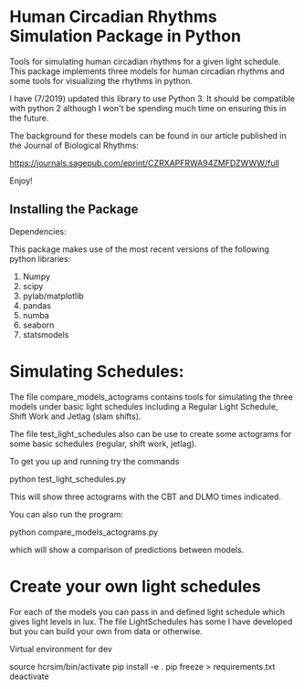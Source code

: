 # Human Circadian Rhythms Simulation Package in Python

Tools for simulating human circadian rhythms for a given light schedule. This package implements three models for human circadian rhythms and some tools for visualizing the rhythms in python.

I have (7/2019) updated this library to use Python 3. It should be compatible with python 2 although I won't be
spending much time on ensuring this in the future.

The background for these models can be found in our article published in the Journal of Biological Rhythms:

https://journals.sagepub.com/eprint/CZRXAPFRWA94ZMFDZWWW/full

Enjoy!

## Installing the Package


Dependencies:

This package makes use of the most recent versions of the following python libraries:

1. Numpy
2. scipy
3. pylab/matplotlib
4. pandas
5. numba
6. seaborn
7. statsmodels






# Simulating Schedules:

The file compare_models_actograms contains tools for simulating the three models under basic light schedules including a Regular Light Schedule, Shift Work and Jetlag (slam shifts).

The file test_light_schedules also can be use to create some actograms for some basic schedules (regular, shift work, jetlag).

To get you up and running try the commands

python test_light_schedules.py

This will show three actograms with the CBT and DLMO times indicated.

You can also run the program:

python compare_models_actograms.py

which will show a comparison of predictions between models.


# Create your own light schedules

For each of the models you can pass in and defined light schedule which gives light levels in lux. The file LightSchedules has some I have developed but you can build your own from data or otherwise.

Virtual environment for dev

source hcrsim/bin/activate
pip install -e .
pip freeze > requirements.txt
deactivate
